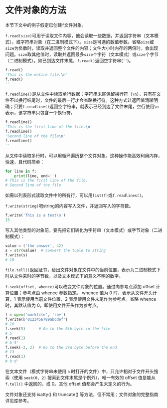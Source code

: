 # 文件对象的方法

本节下文中的例子假定已创建`f`文件对象。

`f.read(size)`可用于读取文件内容，他会读取一些数据，并返回字符串（文本模式），或字符串对象（在二进制模式下）。`size`是可选的数值参数。省略`size`或`size`为负数时，读取并返回整个文件的内容；文件大小时内存的两倍时，会出现问题。`size`取其他值时，读取并返回最多`size`个字符（文本模式）或`size`个字节（二进制模式）。如已到达文件末尾，`f.read()`返回空字符串(`''`)。

```python
f.read()
'This is the entire file.\n'
f.read()
''
```

`f.readline()`是从文件中读取单行数据；字符串末尾保留换行符（`\n`），只有在文件不以换行结尾时，文件的最后一行才会省略换行符。这种方式让返回值清晰明确；只要`f.readline()`返回空字符串，就表示已经到达了文件末尾，空行使用`\n`表示，该字符串只包含一个换行符。

```python
f.readline()
'This is the first line of the file.\n'
f.readline()
'Second line of the file\n'
f.readline()
''
```

从文件中读取多行时，可以用循环遍历整个文件对象。这种操作能高效利用内存，快速，且代码简单：

```python
for line in f:
    print(line, end='')
# This is the first line of the file.
# Second line of the file
```

如需以列表形式读取文件中的所有行，可以用`list(f)`或`f.readlines()`。

`f.write(string)`吧string的内容写入文件，并返回写入的字符数。

```python
f.write('This is a test\n')
15
```

写入其他类型的对象前，要先把它们转化为字符串（文本模式）或字节对象（二进制模式）：

```python
value = ('the answer', 42)
s = str(value)  # convert the tuple to string
f.write(s)
# 18
```

`file.tell()`返回证书，给出文件对象在文件中的当前位置，表示为二进制模式下时从文件来时的字节数，以及文本模式下的意义不明的数字。

`f.seek(offset, whence)`可以改变文件对象的位置。通过向参考点添加 offset 计算位置；参考点由 whence 参数指定。 whence 值为 0 时，表示从文件开头计算，1 表示使用当前文件位置，2 表示使用文件末尾作为参考点。省略 whence 时，其默认值为 0，即使用文件开头作为参考点。

```python
f = open('workfile', 'rb+')
f.write(b'0123456789abcdef')
# 16
f.seek(5)      # Go to the 6th byte in the file
# 5
f.read(1)
# b'5'
f.seek(-3, 2)  # Go to the 3rd byte before the end
# 13
f.read(1)
# b'd'
```

在文本文件（模式字符串未使用 `b` 时打开的文件）中，只允许相对于文件开头搜索（使用 `seek(0, 2)` 搜索到文件末尾是个例外），唯一有效的 offset 值是能从 `f.tell()` 中返回的，或 0。其他 offset 值都会产生未定义的行为。

文件对象还支持 isatty() 和 truncate() 等方法，但不常用；文件对象的完整指南详见库参考。